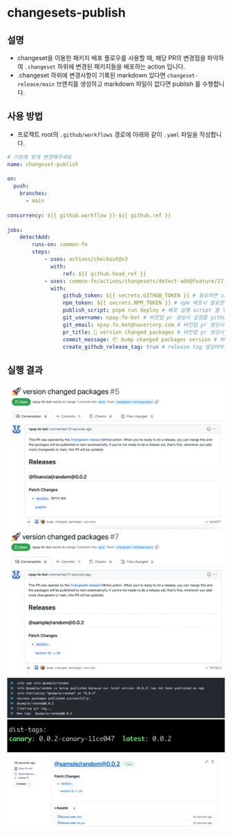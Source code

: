 # changesets-publish

## 설명

- changeset을 이용한 패키지 배포 플로우를 사용할 때, 해당 PR의 변경점을 파악하여 `.changeset` 하위에 변경된 패키지들을 배포하는 action 입니다.
- .changeset 하위에 변경사항이 기록된 markdown 있다면 `changeset-release/main` 브랜치를 생성하고 markdown 파일이 없다면 publish 를 수행합니다.

## 사용 방법

- 프로젝트 root의 `.github/workflows` 경로에 아래와 같이 `.yaml` 파일을 작성합니다.

```yaml
# 기호에 맞게 변경해주세요
name: changeset-publish

on:
  push:
    branches:
      - main

concurrency: ${{ github.workflow }}-${{ github.ref }}

jobs:
    detectAdd:
        runs-on: common-fe
        steps:
            - uses: actions/checkout@v3
              with:
                  ref: ${{ github.head_ref }}
            - uses: common-fe/actions/changesets/detect-add@feature/27_publish
              with:
                  github_token: ${{ secrets.GITHUB_TOKEN }} # 필요하면 user의 PAT을 넣어주세요.
                  npm_token: ${{ secrets.NPM_TOKEN }} # npm 배포시 필요한 publish token 을 넣어주세요 
                  publish_script: pnpm run deploy # 배포 실행 script 를 넣어주세요
                  git_username: npay-fe-bot # 버전업 pr 생성시 설정할 github username 을 넣어주세요
                  git_email: npay.fe.bot@navercorp.com # 버전업 pr 생성시 설정할 github email 을 넣어주세요
                  pr_title: 🚀 version changed packages # 버전업 pr 생성시 설정할 pr 타이틀 넣어주세요
                  commit_message: 📦 bump changed packages version # 버전업 pr 생성시 설정할 commit 메시지를 넣어주세요
                  create_github_release_tag: true # release tag 생성여부를 넣어주세요
```

## 실행 결과

![example](./src/assets/pr.png)
![example](./src/assets/example.png)
![example](./src/assets/example2.png)
![example](./src/assets/example3.png)
![example](./src/assets/example4.png)

